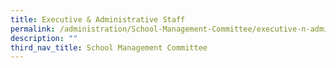 ```yaml
---
title: Executive & Administrative Staff
permalink: /administration/School-Management-Committee/executive-n-administrative-staff
description: ""
third_nav_title: School Management Committee
---
```


